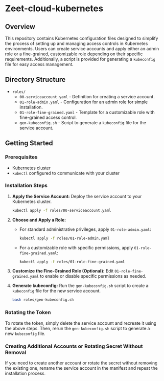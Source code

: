 # Zeet-cloud-kubernetes

## Overview

This repository contains Kubernetes configuration files designed to simplify the process of setting
up and managing access controls in Kubernetes environments. Users can create service accounts and
apply either an admin role or a fine-grained, customizable role depending on their specific
requirements. Additionally, a script is provided for generating a `kubeconfig` file for easy access
management.

## Directory Structure

- `roles/`
  - `00-serviceaccount.yaml` - Definition for creating a service account.
  - `01-role-admin.yaml` - Configuration for an admin role for simple installation.
  - `01-role-fine-grained.yaml` - Template for a customizable role with fine-grained access control.
  - `gen-kubeconfig.sh` - Script to generate a `kubeconfig` file for the service account.

## Getting Started

### Prerequisites

- Kubernetes cluster
- `kubectl` configured to communicate with your cluster

### Installation Steps

1. **Apply the Service Account:** Deploy the service account to your Kubernetes cluster.

   ```bash
   kubectl apply -f roles/00-serviceaccount.yaml
   ```

2. **Choose and Apply a Role:**

   - For standard administrative privileges, apply `01-role-admin.yaml`:
     ```bash
     kubectl apply -f roles/01-role-admin.yaml
     ```
   - For a customizable role with specific permissions, apply `01-role-fine-grained.yaml`:
     ```bash
     kubectl apply -f roles/01-role-fine-grained.yaml
     ```

3. **Customize the Fine-Grained Role (Optional):** Edit `01-role-fine-grained.yaml` to enable or
   disable specific permissions as needed.

4. **Generate kubeconfig:** Run the `gen-kubeconfig.sh` script to create a `kubeconfig` file for the
   new service account.
   ```bash
   bash roles/gen-kubeconfig.sh
   ```

### Rotating the Token

To rotate the token, simply delete the service account and recreate it using the above steps. Then,
rerun the `gen-kubeconfig.sh` script to generate a new `kubeconfig` file.

### Creating Additional Accounts or Rotating Secret Without Removal

If you need to create another account or rotate the secret without removing the existing one, rename
the service account in the manifest and repeat the installation process.
